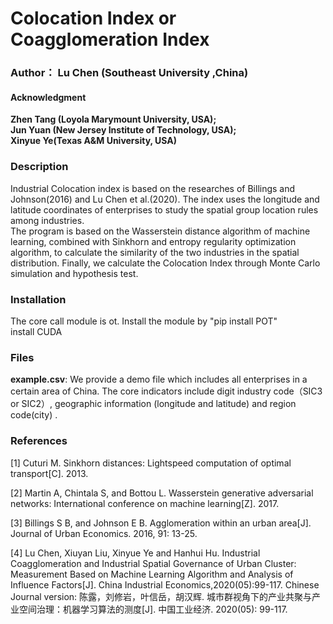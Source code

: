 # Colocation Index or Coagglomeration Index
### Author： Lu Chen (Southeast University ,China)  

#### Acknowledgment
**Zhen Tang (Loyola Marymount University, USA);**  
**Jun Yuan (New Jersey Institute of Technology, USA);**  
**Xinyue Ye(Texas A&M University, USA)**

### Description

Industrial Colocation index is based on the researches of Billings and Johnson(2016) and Lu Chen et al.(2020). The index uses the longitude and latitude coordinates of enterprises to study the spatial group location rules among industries.  
The program is based on the Wasserstein distance algorithm of machine learning, combined with Sinkhorn and entropy regularity optimization algorithm, to calculate the similarity of the two industries in the spatial distribution. Finally, we calculate the Colocation Index through Monte Carlo simulation and hypothesis test.


### Installation
The core call module is ot. Install the module by "pip install POT"  
install CUDA

### Files
**example.csv**: We provide a demo file which includes all enterprises in a certain area of China. The core indicators include digit industry code（SIC3 or SIC2）, geographic information (longitude and latitude) and region code(city) .


### References
[1] Cuturi M. Sinkhorn distances: Lightspeed computation of optimal transport[C]. 2013.

[2] Martin A, Chintala S, and Bottou L. Wasserstein generative adversarial networks: International conference on machine learning[Z]. 2017.

[3] Billings S B, and Johnson E B. Agglomeration within an urban area[J]. Journal of Urban Economics. 2016, 91: 13-25.

[4] Lu Chen, Xiuyan Liu, Xinyue Ye and Hanhui Hu. Industrial Coagglomeration and Industrial Spatial Governance of Urban Cluster: Measurement Based on Machine Learning Algorithm and Analysis of Influence Factors[J]. China Industrial Economics,2020(05):99-117.
Chinese Journal version: 陈露，刘修岩，叶信岳，胡汉辉. 城市群视角下的产业共聚与产业空间治理：机器学习算法的测度[J]. 中国工业经济. 2020(05): 99-117.
